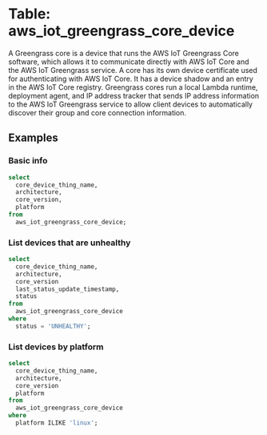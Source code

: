 # Table: aws_iot_greengrass_core_device

A Greengrass core is a device that runs the AWS IoT Greengrass Core software, which allows it to communicate directly with AWS IoT Core and the AWS IoT Greengrass service. A core has its own device certificate used for authenticating with AWS IoT Core. It has a device shadow and an entry in the AWS IoT Core registry. Greengrass cores run a local Lambda runtime, deployment agent, and IP address tracker that sends IP address information to the AWS IoT Greengrass service to allow client devices to automatically discover their group and core connection information.

## Examples

### Basic info

```sql
select
  core_device_thing_name,
  architecture,
  core_version,
  platform
from
  aws_iot_greengrass_core_device;
```

### List devices that are unhealthy

```sql
select
  core_device_thing_name,
  architecture,
  core_version
  last_status_update_timestamp,
  status
from
  aws_iot_greengrass_core_device
where
  status = 'UNHEALTHY';
```

### List devices by platform

```sql
select
  core_device_thing_name,
  architecture,
  core_version
  platform
from
  aws_iot_greengrass_core_device
where
  platform ILIKE 'linux';
```
